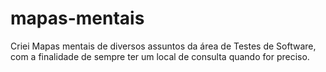 # mapas-mentais
Criei Mapas mentais de diversos assuntos da área de Testes de Software, com a finalidade de sempre ter um local de consulta quando for preciso.
